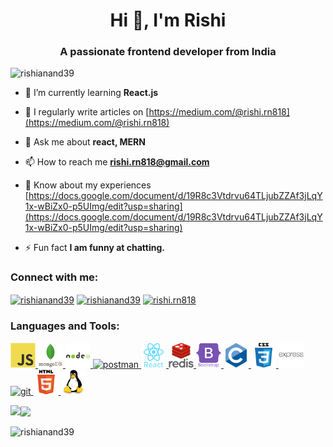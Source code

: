 <h1 align="center">Hi 👋, I'm Rishi</h1>
<h3 align="center">A passionate frontend developer from India</h3>


<p align="left"> <img src="https://komarev.com/ghpvc/?username=rishianand39&label=Profile%20views&color=0e75b6&style=flat" alt="rishianand39" /> </p>


- 🌱 I’m currently learning **React.js**

- 📝 I regularly write articles on [https://medium.com/@rishi.rn818](https://medium.com/@rishi.rn818)

- 💬 Ask me about **react, MERN**

- 📫 How to reach me **rishi.rn818@gmail.com**

- 📄 Know about my experiences [https://docs.google.com/document/d/19R8c3Vtdrvu64TLjubZZAf3jLqY1x-wBiZx0-p5UImg/edit?usp=sharing](https://docs.google.com/document/d/19R8c3Vtdrvu64TLjubZZAf3jLqY1x-wBiZx0-p5UImg/edit?usp=sharing)

- ⚡ Fun fact **I am funny at chatting.**

<h3 align="left">Connect with me:</h3>
<p align="left">
<a href="https://twitter.com/rishianand39" target="blank"><img align="center" src="https://raw.githubusercontent.com/rahuldkjain/github-profile-readme-generator/master/src/images/icons/Social/twitter.svg" alt="rishianand39" height="30" width="40" /></a>
<a href="https://linkedin.com/in/rishianand39" target="blank"><img align="center" src="https://raw.githubusercontent.com/rahuldkjain/github-profile-readme-generator/master/src/images/icons/Social/linked-in-alt.svg" alt="rishianand39" height="30" width="40" /></a>
<a href="https://medium.com/@rishi.rn818" target="blank"><img align="center" src="https://raw.githubusercontent.com/rahuldkjain/github-profile-readme-generator/master/src/images/icons/Social/medium.svg" alt="rishi.rn818" height="30" width="40" /></a>
</p>




<h3 align="left">Languages and Tools:</h3>
<p align="left">  <a href="https://developer.mozilla.org/en-US/docs/Web/JavaScript" target="_blank" rel="noreferrer"> <img src="https://raw.githubusercontent.com/devicons/devicon/master/icons/javascript/javascript-original.svg" alt="javascript" width="40" height="40"/> </a>  <a href="https://www.mongodb.com/" target="_blank" rel="noreferrer"> <img src="https://raw.githubusercontent.com/devicons/devicon/master/icons/mongodb/mongodb-original-wordmark.svg" alt="mongodb" width="40" height="40"/> </a> <a href="https://nodejs.org" target="_blank" rel="noreferrer"> <img src="https://raw.githubusercontent.com/devicons/devicon/master/icons/nodejs/nodejs-original-wordmark.svg" alt="nodejs" width="40" height="40"/> </a> <a href="https://postman.com" target="_blank" rel="noreferrer"> <img src="https://www.vectorlogo.zone/logos/getpostman/getpostman-icon.svg" alt="postman" width="40" height="40"/> </a> <a href="https://reactjs.org/" target="_blank" rel="noreferrer"> <img src="https://raw.githubusercontent.com/devicons/devicon/master/icons/react/react-original-wordmark.svg" alt="react" width="40" height="40"/> </a> <a href="https://redis.io" target="_blank" rel="noreferrer"> <img src="https://raw.githubusercontent.com/devicons/devicon/master/icons/redis/redis-original-wordmark.svg" alt="redis" width="40" height="40"/> </a>
<a href="https://getbootstrap.com" target="_blank" rel="noreferrer"> <img src="https://raw.githubusercontent.com/devicons/devicon/master/icons/bootstrap/bootstrap-plain-wordmark.svg" alt="bootstrap" width="40" height="40"/> </a> <a href="https://www.cprogramming.com/" target="_blank" rel="noreferrer"> <img src="https://raw.githubusercontent.com/devicons/devicon/master/icons/c/c-original.svg" alt="c" width="40" height="40"/> </a> <a href="https://www.w3schools.com/css/" target="_blank" rel="noreferrer"> <img src="https://raw.githubusercontent.com/devicons/devicon/master/icons/css3/css3-original-wordmark.svg" alt="css3" width="40" height="40"/> </a> <a href="https://expressjs.com" target="_blank" rel="noreferrer"> <img src="https://raw.githubusercontent.com/devicons/devicon/master/icons/express/express-original-wordmark.svg" alt="express" width="40" height="40"/> </a> <a href="https://git-scm.com/" target="_blank" rel="noreferrer"> <img src="https://www.vectorlogo.zone/logos/git-scm/git-scm-icon.svg" alt="git" width="40" height="40"/> </a> <a href="https://www.w3.org/html/" target="_blank" rel="noreferrer"> <img src="https://raw.githubusercontent.com/devicons/devicon/master/icons/html5/html5-original-wordmark.svg" alt="html5" width="40" height="40"/> </a><a href="https://www.linux.org/" target="_blank" rel="noreferrer"> <img src="https://raw.githubusercontent.com/devicons/devicon/master/icons/linux/linux-original.svg" alt="linux" width="40" height="40"/> </a>
</p>



<a href="https://github.com/rishianand39/github-readme-stats">
  <img align="left" src="https://github-readme-stats.vercel.app/api?username=rishianand39&count_private=true&show_icons=true&theme=radical" />
</a>
<a href="https://github.com/rishianand39/convoychat">
  <img align="center" src="https://github-readme-stats.vercel.app/api/top-langs/?username=rishianand39&theme=radical" />
</a>

<!-- <p><img align="left" src="https://github-readme-stats.vercel.app/api/top-langs?username=rishianand39&show_icons=true&locale=en&layout=compact" alt="rishianand39" /></p> -->

<!-- <p>&nbsp;<img align="center" src="https://github-readme-stats.vercel.app/api?username=rishianand39&show_icons=true&locale=en" alt="rishianand39" /></p> -->

<p><img align="center" src="https://github-readme-streak-stats.herokuapp.com/?user=rishianand39&theme=radical" alt="rishianand39" /></p>
